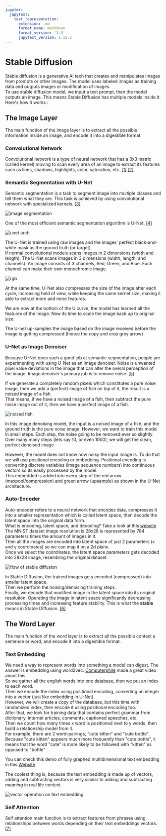 ```yaml
---
jupyter:
  jupytext:
    text_representation:
      extension: .md
      format_name: markdown
      format_version: '1.3'
      jupytext_version: 1.15.2
---
```


# Stable Diffusion

Stable diffusion is a generative AI tech that creates and manipulates images from prompts or other images. The model uses labeled images as training data and outputs images or modification of images.  
To use stable diffusion model, we input a text prompt, then the model outputs an image. This means Stable Diffusion has multiple models inside it.  
Here's how it works :

## The Image Layer   
The main function of the image layer is to extract all the possible information inside an image, and encode it into a digestible format.  
### Convolutional Network  
Convolutional network is a type of neural network that has a 3x3 matrix (called kernel) moving to scan every area of an image to extract its features such as lines, shadows, highlights, color, saturation, etc. [[1]](https://ieeexplore.ieee.org/abstract/document/8308186) [[2]](https://arxiv.org/abs/1511.08458)  

### Semantic Segmentation with U-Net  
Semantic segmentation is a task to segment image into multiple classes and tell them what they are. This task is achieved by using convolutional network with specialized kernels. [[3]](https://ieeexplore.ieee.org/abstract/document/8354267)  

![image segmentation](./assets/segmentation.png)  

One of the most efficient semantic segmentation algorithm is U-Net. [[4]](https://ieeexplore.ieee.org/abstract/document/9446143)   

![unet arch](./assets/unet.png)  

The U-Net is trained using raw images and the images' perfect black-and-white mask as the ground truth (or target).  
If normal convolutional models scans images in 2 dimensions (width and length), The U-Net scans images in 3 dimensions (width, length, and channels). An image consists of 3 channels, Red, Green, and Blue. Each channel can make their own monochromic image.   

![rgb](./assets/rgb.png)  

At the same time, U-Net also compresses the size of the image after each cycle, increasing field of view, while keeping the same kernel size, making it able to extract more and more features.  

We are now at the bottom of the U curve, the model has learned all the features of the image. Now its time to scale the image back up to original size.  

The U-net up-samples the image based on the image received before the image is getting compressed (hence the copy and crop grey arrow)  

### U-Net as Image Denoiser  
Because U-Net does such a good job at semantic segmentation, people are experimenting with using U-Net as an image denoiser. Noise is unwanted pixel value deviations in the image that can alter the overal perception of the image. Image denoiser's primary job is to remove noise. [[5]](https://openaccess.thecvf.com/content/ICCV2021W/NeurArch/html/Jia_DDUNet_Dense_Dense_U-Net_With_Applications_in_Image_Denoising_ICCVW_2021_paper.html)  

If we generate a completely random pixels which constitutes a pure noise image, then we add a (perfect) image of fish on top of it, the result is a noised image of a fish.  
That means, if we have a noised image of a fish, then subtract the pure noise image out of it, then we have a perfect image of a fish.   

![noised fish](./assets/noise.png)    

In this image denoising model, the input is a noised image of a fish, and the ground truth is the pure noise image. However, we want to train this model in small steps. Each step, the noise going to be removed ever so slightly. Over many many steps (lets say 10, or even 1000), we will get the clean, perfect denoised image.  

However, the model does not know how noisy the input image is. To do that we will use positional encoding or embedding. Positional encoding is converting discrete variables (image sequence numbers) into continuous vectors so its easily processed by the model.  
This embedded is added into every step of the red arrow (maxpool/compression) and green arrow (upsample) as shown in the U-Net architecture.  

### Auto-Encoder  
Auto-encoder refers to a neural network that encodes data, compresses it into a smaller representation which is called latent space, then decode the latent space into the original data form.  
What is encoding, latent space, and decoding? Take a look at this [website](https://n8python.github.io/mnistLatentSpace/)   
The MNIST dataset image resolution is 28x28 is represented by 784 parameters times the amount of images in it.  
Then all the images are encoded into latent space of just 2 parameters (x and y coordinates) so we can map it on a 2d plane.  
Once we select the coordinates, the latent space parameters gets decoded into 28x28 image, resembling the original dataset.   

![flow of stable diffusion](./assets/diffusionflow.png)    

In Stable Diffusion, the trained images gets encoded (compressed) into smaller latent space.  
Then we perform the noising/denoising training steps.  
Finally, we decode that modified image in the latent space into its original resolution.
Operating the image in latent space significantly decreasing processing times and increasing feature stability. This is what the **stable** means in Stable Diffusion. [[6]](https://deci.ai/deep-learning-glossary/stable-diffusion/)  

## The Word Layer  
The main function of the word layer is to extract all the possible context a sentence or word, and encode it into a digestible format.  

### Text Embedding  
We need a way to represent words into something a model can digest. The answer is embedding using word2vec. [Computerphile](https://www.youtube.com/watch?v=gQddtTdmG_8) made a great video about this.  
So we gather all the english words into one database, then we put an index to each word.  
Then we encode the index using positional encoding, converting an integer into a vector (just like embedding in U-Net).  
However, we will create a copy of the database, but this time with randomized index, then encode it using positional encoding too.  
After that, we look for training data that contains perfect grammar from dictionary, internet articles, comments, captioned speeches, etc.  
Then we count how many times x word is positioned next to y words, then build a relationship model from it.  
For example, there are 2 word-pairings, "cute kitten" and "cute bottle". Because "cute kitten" appears much more frequently than "cute bottle", it means that the word "cute" is more likely to be followed with "kitten" as opposed to "bottle"  

You can check this demo of fully graphed multidimensional text embedding in this [Website](https://projector.tensorflow.org/)   

The coolest thing is, because the text embedding is made up of vectors, adding and subtracting vectors is very similar to adding and subtracting *meaning* in real life context.  

![vector operation on text embedding](./assets/vec.png)    

### Self Attention  
Self attention main function is to extract features from phrases using relationships between words depending on their text embeddings vectors.  [[7]](https://proceedings.neurips.cc/paper_files/paper/2017/hash/3f5ee243547dee91fbd053c1c4a845aa-Abstract.html)


























